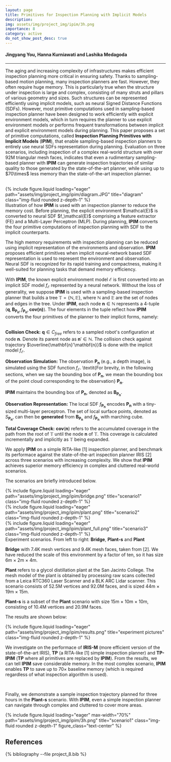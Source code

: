 ```yaml
---
layout: page
title: Primitives for Inspection Planning with Implicit Models 
description:
img: assets/img/project_img/ipim/3h.png
importance: 8
category: active
do_not_show_post_desc: true
---
```


<h4>Jingyang You, Hanna Kurniawati and Lashika Medagoda</h4>
<hr>

<p class="text-justify">
The aging and increasing complexity of infrastructures makes efficient inspection planning more critical in ensuring safety. Thanks to sampling-based motion planning, many inspection planners are fast. However, they often require huge memory. This is particularly true when the structure under inspection is large and complex, consisting of many struts and pillars of various geometry and sizes. Such structures can be represented efficiently using implicit models, such as neural Signed Distance Functions (SDFs). However, most primitive computations used in sampling-based inspection planner have been designed to work efficiently with explicit environment models, which in turn requires the planner to use explicit environment models or performs frequent transformations between implicit and explicit environment models during planning. This paper proposes a set of primitive computations, called <strong>Inspection Planning Primitives with Implicit Models</strong> (<strong>IPIM</strong>), that enable sampling-based inspection planners to entirely use neural SDFs representation during planning. Evaluation on three scenarios, including inspection of a complex real-world structure with over 92M triangular mesh faces, indicates that even a rudimentary sampling-based planner with <strong>IPIM</strong> can generate inspection trajectories of similar quality to those generated by the state-of-the-art planner, while using up to $70\times$ less memory than the state-of-the-art inspection planner. 
</p>
<br>
{% include figure.liquid loading="eager" path="assets/img/project_img/ipim/diagram.JPG" title="diagram" class="img-fluid rounded z-depth-1" %}
<div class="caption">
    Illustration of how <strong>IPIM</strong> is used with an inspection planner to reduce the memory cost. Before planning, the explicit environment $\mathcal{E}$ is converted to neural SDF $f_\mathcal{E}$ comprising a feature extractor (FE) and a Multi-Layer Perceptron (MLP). During planning, <strong>IPIM</strong> converts the four primitive computations of inspection planning with SDF to the implicit counterparts.
</div>


<p class="text-justify">
The high memory requirements with inspection planning can be reduced using implicit representation of the environments and observation. <strong>IPIM</strong> proposes efficient primitives when implicit neural-network based SDF representation is used to represent the environment and observation. Neural SDF is recognized for its rapid training and compactness, making it well-suited for planning tasks that demand memory efficiency.<br>

With <strong>IPIM</strong>, the known explicit environment model $\mathcal{E}$ is first converted into an implicit SDF model $f_{\mathcal{E}}$ represented by a neural network. Without the loss of generality, we suppose <strong>IPIM</strong> is used with a sampling-based inspection planner that builds a tree $\mathbb{T} = \{ \mathbb{N}, \mathbb{E}\}$, where $\mathbb{N}$ and $\mathbb{E}$ are the set of nodes and edges in the tree. Under <strong>IPIM</strong>, each node $\mathbf{n} \in \mathbb{N}$ represents a 4-tuple $\left\langle \mathbf{q}, \mathbf{B_{P_n}},  f_\mathbf{P_n}, \textbf{cov($\mathbf{n}$)}\right\rangle$. The four elements in the tuple reflect how <strong>IPIM</strong> converts the four primitives of the planner to their implicit forms, namely: <br>
<br>


<strong>Collision Check:</strong> $\mathbf{q} \in C_{free}$ refers to a sampled robot's configuration at node $\mathbf{n}$. Denote its parent node as $\mathbf{n}' \in \mathbb{N}$. The collision check against trajectory $\overline{\mathbf{n}'\mathbf{n}}$ is done with the implicit model $f_{\mathcal{E}}$. <br>
   
<strong>Observation Simulation:</strong> The observation $\mathbf{P_n}$ (e.g., a depth image), is simulated using the SDF function $f_{\mathcal{E}}$. \textit{For brevity, in the following sections, when we say the bounding box of $\mathbf{P_n}$, we mean the bounding box of the point cloud corresponding to the observation} $\mathbf{P_n}$. <br> 

<strong>IPIM</strong> maintains the bounding box of $\mathbf{P_n}$, denoted as $\mathbf{B_{P_n}}$. <br>
  
<strong>Observation Representation:</strong> The local SDF $f_\mathbf{P_n}$ encodes $\mathbf{P_n}$ with a tiny-sized multi-layer perceptron. The set of local surface points, denoted as $S_\mathbf{P_n}$, can then be <strong>generated</strong> from $\mathbf{B_{P_n}}$ and $f_\mathbf{P_n}$ with marching cube. <br>
  
<strong>Total Coverage Check:</strong> <strong>cov</strong>($\mathbf{n}$) refers to the accumulated coverage in the path from the root of $\mathbb{T}$ until the node $\mathbf{n}$ of $\mathbb{T}$. This coverage is calculated incrementally and implicitly as $\mathbb{T}$ being expanded. <br>
</p>



<div class="text-justify">
We apply <strong>IPIM</strong> on a simple RITA-like [1] inspection planner, and benchmark its performace against the state-of-the-art inspection planner IRIS [2] across three scenarios with increasing complexity. We show that <strong>IPIM</strong> achieves superior memory efficiency in complex and cluttered real-world scenarios. 


The scenarios are briefly introduced below. <br>

<div class="row">
  <div class="col-md-4">
        {% include figure.liquid
        loading="eager"
        path="assets/img/project_img/ipim/bridge.png"
        title="scenario1"
        class="img-fluid rounded z-depth-1" %}
  </div>
  <div class="col-md-4">
        {% include figure.liquid
        loading="eager"
        path="assets/img/project_img/ipim/plant.png"
        title="scenario2"
        class="img-fluid rounded z-depth-1" %}
  </div>
  <div class="col-md-4">
    {% include figure.liquid
    loading="eager"
    path="assets/img/project_img/ipim/plant_full.png"
    title="scenario3"
    class="img-fluid rounded z-depth-1" %}
  </div>
</div>

<div class="caption">
Experiment scenarios. From left to right: <strong>Bridge</strong>, <strong>Plant-s</strong> and <strong>Plant</strong>
</div>

<strong>Bridge</strong> with 7.4K mesh vertices and 9.4K mesh faces, taken from [2]. We have reduced the scale of this environment by a factor of ten, so it has size 6m $\times$ 2m $\times$ 4m. <br>


<strong>Plant</strong> refers to a glycol distillation plant at the San Jacinto College. The mesh model of the plant is obtained by processing raw scans collected from a Leica RTC360 Laser Scanner and a BLK ARC Lidar scanner. This scenario consists of 52.5M vertices and 92.0M faces, and is sized 44m $\times$ 19m $\times$ 15m. <br>


<strong>Plant-s</strong> is a subset of the <strong>Plant</strong> scenario with size 15m $\times$ 10m $\times$ 10m, consisting of 10.4M vertices and 20.9M faces. <br>


The results are shown below: <br>


{% include figure.liquid loading="eager" path="assets/img/project_img/ipim/results.png" title="experiment pictures" class="img-fluid rounded z-depth-1" %}


We investigate on the performace of <strong>IRIS-M</strong>  (more efficient version of the state-of-the-art IRIS), <strong>TP</strong> (a RITA-like [1] simple inspection planner) and <strong>TP-IPIM</strong> (<strong>TP</strong> where all primitives are replaced by <strong>IPIM</strong>). From the results, we can tell <strong>IPIM</strong> save considerable memory. In the most complex scenario,  <strong>IPIM</strong> enables <strong>TP</strong> to save up to $70 \times$ baseline memory (which is required regardless of what inspection algorithm is used). <br>
</div> <br>


Finally, we demonstrate a sample inspection trajectory planned for three hours in the <strong>Plant-s</strong> scenario. With <strong>IPIM</strong>, even a simple inspection planner can navigate through complex and cluttered to cover more areas. <br>


{% include figure.liquid
       loading="eager"
       max-width="70%"
       path="assets/img/project_img/ipim/3h.png"
       title="scenario1"
       class="img-fluid rounded z-depth-1"
       figure_class="text-center" 
%} <br>

<h2> References </h2>
<div class="publications">
   {% bibliography --file project_8.bib %}
</div>


